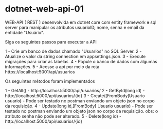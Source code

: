 # dotnet-web-api-01
WEB-API ( REST ) desenvolvida em dotnet core com entity framework e sql server para manipular os atributos usuarioID, nome, 
senha e email da entidade "Usuário".


Siga os seguintes passos para executar a API

1 - Crie um banco de dados chamado "Usuarios" no SQL Server.
2 - Atualize o valor da string connection em appsettings.json.
3 - Execute migrações para criar as tabelas.
4 - Popule o banco de dados com algumas informações.
5 - Acesse a api por meio da rota https://localhost:5001/api/usuarios

Os seguintes métodos foram implementados

1 - GetAll() - http://localhost:5000/api/usuarios/
2 - GetById(long id) - http://localhost:5000/api/usuarios/{id}
3 - Create([FromBody]Usuario usuario) - Pode ser testado no postman enviando um objeto json no corpo da requisição.
4 - Update(long id,[FromBody] Usuario usuario) - Pode ser testado no postman enviando um objeto json no corpo da requisição. 
    obs: o atributo senha não pode ser alterado. 
5 - Delete(long id) - http://localhost:5000/api/usuarios/{id}




